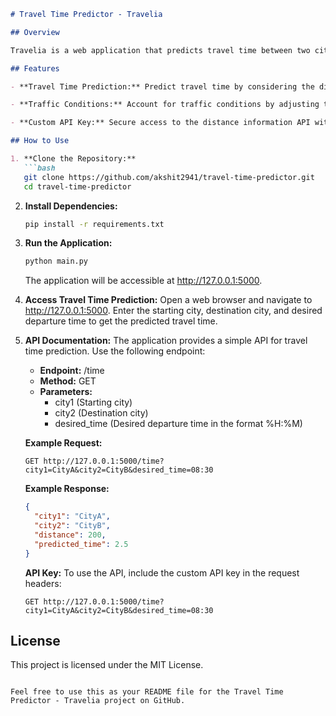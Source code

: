 ```markdown
# Travel Time Predictor - Travelia

## Overview

Travelia is a web application that predicts travel time between two cities based on distance, utilizing a probabilistic model. The application employs a custom API for distance information and includes a unique API key for secure access.

## Features

- **Travel Time Prediction:** Predict travel time by considering the distance and adjusting it using a probabilistic model.

- **Traffic Conditions:** Account for traffic conditions by adjusting travel time based on the desired departure time, considering traffic fluctuations throughout the day.

- **Custom API Key:** Secure access to the distance information API with a custom API key, ensuring controlled usage.

## How to Use

1. **Clone the Repository:**
   ```bash
   git clone https://github.com/akshit2941/travel-time-predictor.git
   cd travel-time-predictor
   ```

2. **Install Dependencies:**
   ```bash
   pip install -r requirements.txt
   ```

3. **Run the Application:**
   ```bash
   python main.py
   ```

   The application will be accessible at http://127.0.0.1:5000.

4. **Access Travel Time Prediction:**
   Open a web browser and navigate to http://127.0.0.1:5000. Enter the starting city, destination city, and desired departure time to get the predicted travel time.

5. **API Documentation:**
   The application provides a simple API for travel time prediction. Use the following endpoint:

   - **Endpoint:** /time
   - **Method:** GET
   - **Parameters:**
     - city1 (Starting city)
     - city2 (Destination city)
     - desired_time (Desired departure time in the format %H:%M)

   **Example Request:**
   ```http
   GET http://127.0.0.1:5000/time?city1=CityA&city2=CityB&desired_time=08:30
   ```

   **Example Response:**
   ```json
   {
     "city1": "CityA",
     "city2": "CityB",
     "distance": 200,  
     "predicted_time": 2.5  
   }
   ```

   **API Key:**
   To use the API, include the custom API key in the request headers:

   ```http
   GET http://127.0.0.1:5000/time?city1=CityA&city2=CityB&desired_time=08:30
   ```

## License
This project is licensed under the MIT License.
```

Feel free to use this as your README file for the Travel Time Predictor - Travelia project on GitHub.
